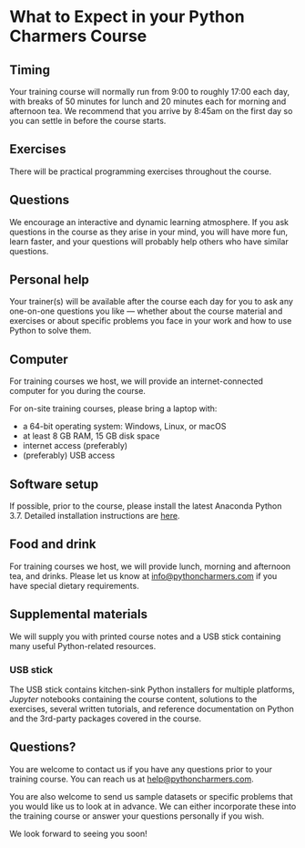 # What to Expect in your Python Charmers Course

## Timing

Your training course will normally run from 9:00 to roughly 17:00 each day, with breaks of 50 minutes for lunch and 20 minutes each for morning and afternoon tea. We recommend that you arrive by 8:45am on the first day so you can settle in before the course starts.

## Exercises

There will be practical programming exercises throughout the course.

## Questions

We encourage an interactive and dynamic learning atmosphere. If you ask questions in the course as they arise in your mind, you will have more fun, learn faster, and your questions will probably help others who have similar questions.

## Personal help

Your trainer(s) will be available after the course each day for you to ask any one-on-one questions you like — whether about the course material and exercises or about specific problems you face in your work and how to use Python to solve them.

## Computer

For training courses we host, we will provide an internet-connected computer for you during the course.

For on-site training courses, please bring a laptop with:

- a 64-bit operating system: Windows, Linux, or macOS
- at least 8 GB RAM, 15 GB disk space
- internet access (preferably)
- (preferably) USB access

## Software setup

If possible, prior to the course, please install the latest Anaconda Python 3.7.
Detailed installation instructions are
[here](https://prep.pythoncharmers.com/installation).

## Food and drink

For training courses we host, we will provide lunch, morning and afternoon tea,
and drinks. Please let us know at <info@pythoncharmers.com> if you have special dietary requirements.

## Supplemental materials

We will supply you with printed course notes and a USB stick containing many useful Python-related resources.

### USB stick

The USB stick contains kitchen-sink Python installers for multiple platforms,
*Jupyter* notebooks containing the course content, solutions to the exercises,
several written tutorials, and reference documentation on Python and the
3rd-party packages covered in the course.


## Questions?

You are welcome to contact us if you have any questions prior to your training
course. You can reach us at <help@pythoncharmers.com>.

You are also welcome to send us sample datasets or specific problems that you
would like us to look at in advance. We can either incorporate these into the
training course or answer your questions personally if you wish.

We look forward to seeing you soon!


